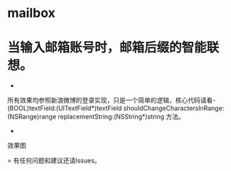 # mailbox
当输入邮箱账号时，邮箱后缀的智能联想。
=

-
所有效果均参照新浪微博的登录实现，只是一个简单的逻辑，核心代码请看- (BOOL)textField:(UITextField*)textField shouldChangeCharactersInRange:(NSRange)range replacementString:(NSString*)string
方法。

-
效果图


=
有任何问题和建议还请Issues。
